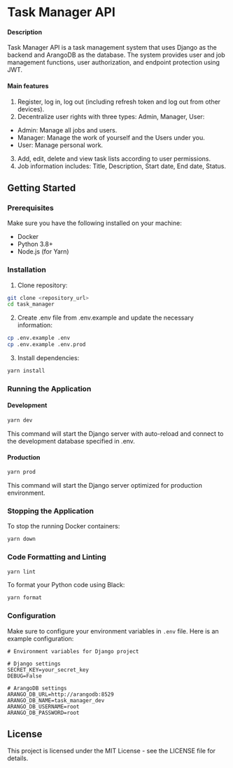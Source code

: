 # Task Manager API

#### Description

Task Manager API is a task management system that uses Django as the backend and ArangoDB as the database. The system provides user and job management functions, user authorization, and endpoint protection using JWT.

#### Main features

1. Register, log in, log out (including refresh token and log out from other devices).
2. Decentralize user rights with three types: Admin, Manager, User:

- Admin: Manage all jobs and users.
- Manager: Manage the work of yourself and the Users under you.
- User: Manage personal work.

3. Add, edit, delete and view task lists according to user permissions.
4. Job information includes: Title, Description, Start date, End date, Status.

## Getting Started

### Prerequisites

Make sure you have the following installed on your machine:

- Docker
- Python 3.8+
- Node.js (for Yarn)

### Installation

1. Clone repository:

```bash
git clone <repository_url>
cd task_manager
```

2. Create .env file from .env.example and update the necessary information:

```bash
cp .env.example .env
cp .env.example .env.prod
```

3. Install dependencies:

```bash
yarn install
```

### Running the Application

#### Development

```bash
yarn dev
```

This command will start the Django server with auto-reload and connect to the development database specified in .env.

#### Production

```bash
yarn prod
```

This command will start the Django server optimized for production environment.

### Stopping the Application

To stop the running Docker containers:

```bash
yarn down
```

### Code Formatting and Linting

```bash
yarn lint
```

To format your Python code using Black:

```bash
yarn format
```

### Configuration

Make sure to configure your environment variables in `.env` file. Here is an example configuration:

```dotenv
# Environment variables for Django project

# Django settings
SECRET_KEY=your_secret_key
DEBUG=False

# ArangoDB settings
ARANGO_DB_URL=http://arangodb:8529
ARANGO_DB_NAME=task_manager_dev
ARANGO_DB_USERNAME=root
ARANGO_DB_PASSWORD=root
```

## License

This project is licensed under the MIT License - see the LICENSE file for details.
